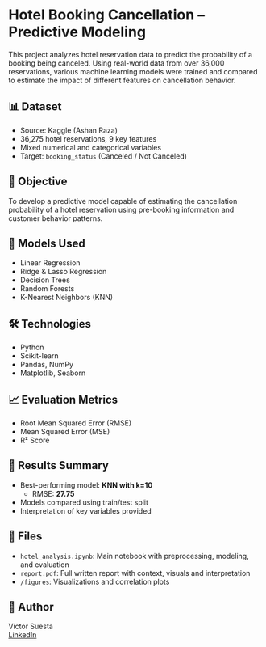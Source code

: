 # Hotel Booking Cancellation – Predictive Modeling

This project analyzes hotel reservation data to predict the probability of a booking being canceled. Using real-world data from over 36,000 reservations, various machine learning models were trained and compared to estimate the impact of different features on cancellation behavior.

## 📊 Dataset
- Source: Kaggle (Ashan Raza)
- 36,275 hotel reservations, 9 key features
- Mixed numerical and categorical variables
- Target: `booking_status` (Canceled / Not Canceled)

## 🎯 Objective
To develop a predictive model capable of estimating the cancellation probability of a hotel reservation using pre-booking information and customer behavior patterns.

## 🧠 Models Used
- Linear Regression
- Ridge & Lasso Regression
- Decision Trees
- Random Forests
- K-Nearest Neighbors (KNN)

## 🛠️ Technologies
- Python
- Scikit-learn
- Pandas, NumPy
- Matplotlib, Seaborn

## 📈 Evaluation Metrics
- Root Mean Squared Error (RMSE)
- Mean Squared Error (MSE)
- R² Score

## 📝 Results Summary
- Best-performing model: **KNN with k=10**
  - RMSE: **27.75**
- Models compared using train/test split
- Interpretation of key variables provided

## 📂 Files
- `hotel_analysis.ipynb`: Main notebook with preprocessing, modeling, and evaluation
- `report.pdf`: Full written report with context, visuals and interpretation
- `/figures`: Visualizations and correlation plots

## 🔗 Author
Víctor Suesta  
[LinkedIn](https://www.linkedin.com/in/víctor-suesta-arribas-7b1250322/)
